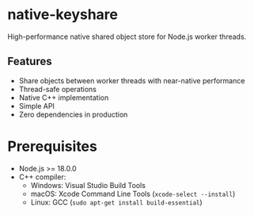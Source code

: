 # native-keyshare

High-performance native shared object store for Node.js worker threads.

## Features
- Share objects between worker threads with near-native performance
- Thread-safe operations
- Native C++ implementation
- Simple API
- Zero dependencies in production

# Prerequisites

- Node.js >= 18.0.0
- C++ compiler:
  - Windows: Visual Studio Build Tools
  - macOS: Xcode Command Line Tools (`xcode-select --install`)
  - Linux: GCC (`sudo apt-get install build-essential`)
